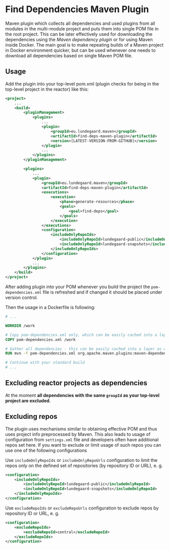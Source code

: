# Find Dependencies Maven Plugin

Maven plugin which collects all dependencies and used plugins from all modules in the multi-module project and puts them into single POM file in the root project. This can be later effectively used for downloading the dependencies using the _Maven dependency plugin_ or for using Maven inside Docker. The main goal is to make repeating builds of a Maven project in Docker environment quicker, but can be used whenever one needs to download all dependencies based on single Maven POM file.

## Usage

Add the plugin into your top-level pom.xml (plugin checks for being in the top-level project in the reactor) like this:

```xml
<project>
    ...
    <build>
        <pluginManagement>
            <plugins>
                ...
                <plugin>
                    <groupId>eu.lundegaard.maven</groupId>
                    <artifactId>find-deps-maven-plugin</artifactId>
                    <version>[LATEST-VERSION-FROM-GITHUB]</version>
                </plugin>
                ...
            </plugins>
        </pluginManagement>

        <plugins>
            ...
            <plugin>
                <groupId>eu.lundegaard.maven</groupId>
                <artifactId>find-deps-maven-plugin</artifactId>
                <executions>
                    <execution>
                        <phase>generate-resources</phase>
                        <goals>
                            <goal>find-deps</goal>
                        </goals>
                    </execution>
                </executions>
                <configuration>
                    <includeOnlyRepoIds>
                        <includeOnlyRepoId>lundegaard-public</includeOnlyRepoId>
                        <includeOnlyRepoId>lundegaard-snapshots</includeOnlyRepoId>
                    </includeOnlyRepoIds>
                </configuration>
            </plugin>
            ...
        </plugins>
    </build>
</project>
```

After adding plugin into your POM whenever you build the project the `pom-dependencies.xml` file is refreshed and if changed it should be placed under version control.

Then the usage in a Dockerfile is following:

```Dockerfile
# ...

WORKDIR /work

# Copy pom-dependencies.xml only, which can be easily cached into a layer
COPY pom-dependencies.xml /work

# Gather all dependencies - this can be easily cached into a layer as well
RUN mvn -f pom-dependencies.xml org.apache.maven.plugins:maven-dependency-plugin:3.1.1:go-offline

# Continue with your standard build
# ...
```

## Excluding reactor projects as dependencies

At the moment **all dependencies with the same `groupId` as your top-level project are excluded**.


## Excluding repos

The plugin uses mechanisms similar to obtaining effective POM and thus uses project info preprocessed by Maven. This also leads to usage of configuration from `settings.xml` file and developers often have additional repos set here. If you want to exclude or limit usage of such repos you can use one of the following configurations

Use `includeOnlyRepoIds` or `includeOnlyRepoUrls` configuration to limit the repos only on the defined set of repositories (by repository ID or URL), e. g.

```xml
<configuration>
    <includeOnlyRepoIds>
        <includeOnlyRepoId>lundegaard-public</includeOnlyRepoId>
        <includeOnlyRepoId>lundegaard-snapshots</includeOnlyRepoId>
    </includeOnlyRepoIds>
</configuration>
```

Use `excludeRepoIds` or `excludeRepoUrls` configuration to exclude repos by repository ID or URL, e. g.

```xml
<configuration>
    <excludeRepoIds>
        <excludeRepoId>central</excludeRepoId>
    </excludeRepoIds>
</configuration>
```


